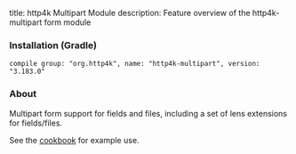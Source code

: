 title: http4k Multipart Module
description: Feature overview of the http4k-multipart form module

### Installation (Gradle)
```compile group: "org.http4k", name: "http4k-multipart", version: "3.183.0"```

### About

Multipart form support for fields and files, including a set of lens extensions for fields/files.

See the [cookbook](/cookbook/multipart_forms/) for example use.
